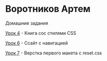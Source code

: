 

# Воротников Артем
Домашние задания


[Урок 4](http://lesson.github.io/Book/ "Урок 4") - Книга сос стилями CSS


[Урок 6](http://lesson.github.io/Sait-in-Navi/ "Урок 6") - Ссайт с навигацией


[Урок 7](http://lesson.github.io/First-sait/ "Урок 7") - Верстка первого макета с reset.css
